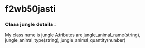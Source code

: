 # f2wb50jasti



### Class jungle details :
My class name is jungle
Attributes are  jungle_animal_name(string), jungle_animal_type(string), jungle_animal_quantity(number)